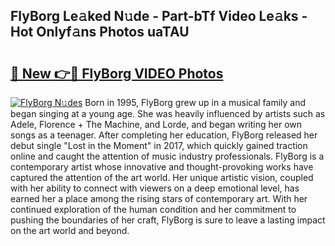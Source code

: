 ## FlyBorg Le𝚊ked N𝚞de - Part-bTf Video Le𝚊ks - Hot Onlyf𝚊ns Photos uaTAU

# <h2><a href="http://ac20628.deff.icu/?id=FlyBorg">🔗 New 👉🔴 FlyBorg VIDEO Photos</a></h2>

[![FlyBorg N𝚞des](https://i.imgur.com/rIISA9y.gif)](http://ac20628.deff.icu/?id=FlyBorg)
Born in 1995, FlyBorg grew up in a musical family and began singing at a young age. She was heavily influenced by artists such as Adele, Florence + The Machine, and Lorde, and began writing her own songs as a teenager. After completing her education, FlyBorg released her debut single "Lost in the Moment" in 2017, which quickly gained traction online and caught the attention of music industry professionals. FlyBorg is a contemporary artist whose innovative and thought-provoking works have captured the attention of the art world. Her unique artistic vision, coupled with her ability to connect with viewers on a deep emotional level, has earned her a place among the rising stars of contemporary art. With her continued exploration of the human condition and her commitment to pushing the boundaries of her craft, FlyBorg is sure to leave a lasting impact on the art world and beyond.

